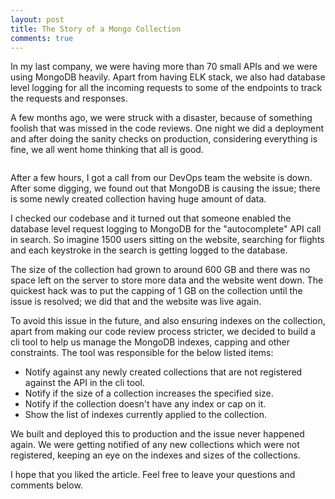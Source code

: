 ```yaml
---
layout: post
title: The Story of a Mongo Collection
comments: true
---
```

In my last company, we were having more than 70 small APIs and we were using MongoDB heavily. Apart from having ELK stack, we also had database level logging for all the incoming requests to some of the endpoints to track the requests and responses.

A few months ago, we were struck with a disaster, because of something foolish that was missed in the code reviews. One night we did a deployment and after doing the sanity checks on production, considering everything is fine, we all went home thinking that all is good.

<figure align="center"> 
    <img src="{{ site.baseurl }}/img/20201126/allgood.jpeg" style="max-width: 490px; height: auto; margin-left: auto; margin-right: auto; display: block;" alt=""/>
</figure>

After a few hours, I got a call from our DevOps team the website is down. After some digging, we found out that MongoDB is causing the issue; there is some newly created collection having huge amount of data.

I checked our codebase and it turned out that someone enabled the database level request logging to MongoDB for the "autocomplete" API call in search. So imagine 1500 users sitting on the website, searching for flights and each keystroke in the search is getting logged to the database.

The size of the collection had grown to around 600 GB and there was no space left on the server to store more data and the website went down. The quickest hack was to put the capping of 1 GB on the collection until the issue is resolved; we did that and the website was live again.

To avoid this issue in the future, and also ensuring indexes on the collection, apart from making our code review process stricter, we decided to build a cli tool to help us manage the MongoDB indexes, capping and other constraints. The tool was responsible for the below listed items:

* Notify against any newly created collections that are not registered against the API in the cli tool.
* Notify if the size of a collection increases the specified size.
* Notify if the collection doesn't have any index or cap on it.
* Show the list of indexes currently applied to the collection.

We built and deployed this to production and the issue never happened again. We were getting notified of any new collections which were not registered, keeping an eye on the indexes and sizes of the collections.

I hope that you liked the article. Feel free to leave your questions and comments below.
